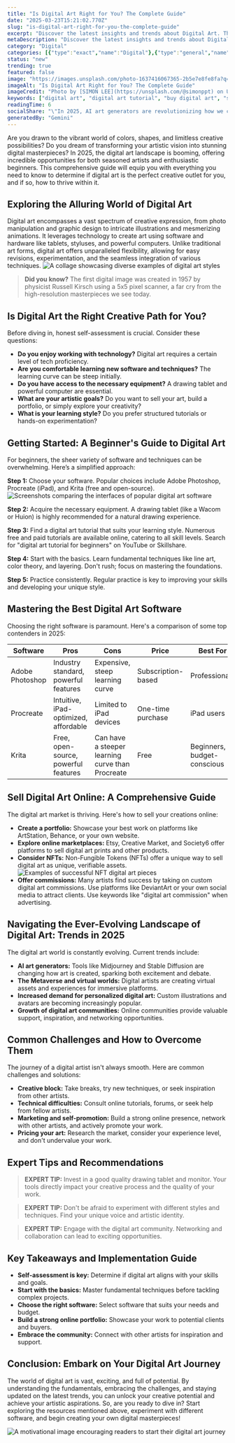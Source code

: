 ```yaml
---
title: "Is Digital Art Right for You? The Complete Guide"
date: "2025-03-23T15:21:02.770Z"
slug: "is-digital-art-right-for-you-the-complete-guide"
excerpt: "Discover the latest insights and trends about Digital Art. This comprehensive guide covers everything you need to know about Digital Art in 2025."
metaDescription: "Discover the latest insights and trends about Digital Art. This comprehensive guide covers everything you need to know about Digital Art in 2025."
category: "Digital"
categories: [{"type":"exact","name":"Digital"},{"type":"general","name":"Creative Arts"},{"type":"medium","name":"Graphic Design"},{"type":"specific","name":"Image Manipulation"},{"type":"niche","name":"Photobashing"}]
status: "new"
trending: true
featured: false
image: "https://images.unsplash.com/photo-1637416067365-2b5e7e8fe8fa?q=85&w=1200&fit=max&fm=webp&auto=compress"
imageAlt: "Is Digital Art Right for You? The Complete Guide"
imageCredit: "Photo by [SIMON LEE](https://unsplash.com/@simonppt) on Unsplash"
keywords: ["digital art", "digital art tutorial", "buy digital art", "sell digital art online", "best digital art software", "digital art for beginners", "how to create digital art", "digital art prints", "NFT digital art", "digital art commission"]
readingTime: 6
socialShare: "\"In 2025, AI art generators are revolutionizing how we create art, sparking both excitement and vital conversations about the future of creativity.\""
generatedBy: "Gemini"
---
```




Are you drawn to the vibrant world of colors, shapes, and limitless creative possibilities?  Do you dream of transforming your artistic vision into stunning digital masterpieces? In 2025, the digital art landscape is booming, offering incredible opportunities for both seasoned artists and enthusiastic beginners. This comprehensive guide will equip you with everything you need to know to determine if digital art is the perfect creative outlet for you, and if so, how to thrive within it.

##  Exploring the Alluring World of Digital Art

Digital art encompasses a vast spectrum of creative expression, from photo manipulation and graphic design to intricate illustrations and mesmerizing animations. It leverages technology to create art using software and hardware like tablets, styluses, and powerful computers.  Unlike traditional art forms, digital art offers unparalleled flexibility, allowing for easy revisions, experimentation, and the seamless integration of various techniques.  ![A collage showcasing diverse examples of digital art styles](https://images.unsplash.com/photo-1634986666676-ec8fd927c23d?q=85&w=1200&fit=max&fm=webp&auto=compress)

> **Did you know?** The first digital image was created in 1957 by physicist Russell Kirsch using a 5x5 pixel scanner, a far cry from the high-resolution masterpieces we see today.

##  Is Digital Art the Right Creative Path for You?

Before diving in, honest self-assessment is crucial. Consider these questions:

* **Do you enjoy working with technology?** Digital art requires a certain level of tech proficiency.
* **Are you comfortable learning new software and techniques?**  The learning curve can be steep initially.
* **Do you have access to the necessary equipment?** A drawing tablet and powerful computer are essential.
* **What are your artistic goals?** Do you want to sell your art, build a portfolio, or simply explore your creativity?
* **What is your learning style?** Do you prefer structured tutorials or hands-on experimentation?

##  Getting Started: A Beginner's Guide to Digital Art

For beginners, the sheer variety of software and techniques can be overwhelming.  Here’s a simplified approach:

**Step 1:** Choose your software. Popular choices include Adobe Photoshop, Procreate (iPad), and Krita (free and open-source).  ![Screenshots comparing the interfaces of popular digital art software](https://images.unsplash.com/photo-1593073862407-a3ce22748763?q=85&w=1200&fit=max&fm=webp&auto=compress)

**Step 2:**  Acquire the necessary equipment. A drawing tablet (like a Wacom or Huion) is highly recommended for a natural drawing experience.

**Step 3:** Find a digital art tutorial that suits your learning style. Numerous free and paid tutorials are available online, catering to all skill levels.  Search for "digital art tutorial for beginners" on YouTube or Skillshare.

**Step 4:** Start with the basics. Learn fundamental techniques like line art, color theory, and layering.  Don't rush; focus on mastering the foundations.

**Step 5:**  Practice consistently.  Regular practice is key to improving your skills and developing your unique style.

##  Mastering the Best Digital Art Software

Choosing the right software is paramount.  Here's a comparison of some top contenders in 2025:

| Software       | Pros                                      | Cons                                     | Price            | Best For         |
|-----------------|-------------------------------------------|------------------------------------------|--------------------|--------------------|
| Adobe Photoshop | Industry standard, powerful features       | Expensive, steep learning curve          | Subscription-based | Professionals     |
| Procreate      | Intuitive, iPad-optimized, affordable     | Limited to iPad devices                   | One-time purchase  | iPad users        |
| Krita          | Free, open-source, powerful features      | Can have a steeper learning curve than Procreate | Free              | Beginners, budget-conscious |

##  Sell Digital Art Online: A Comprehensive Guide

The digital art market is thriving.  Here's how to sell your creations online:

* **Create a portfolio:** Showcase your best work on platforms like ArtStation, Behance, or your own website.
* **Explore online marketplaces:** Etsy, Creative Market, and Society6 offer platforms to sell digital art prints and other products.
* **Consider NFTs:**  Non-Fungible Tokens (NFTs) offer a unique way to sell digital art as unique, verifiable assets.  ![Examples of successful NFT digital art pieces](https://images.unsplash.com/photo-1567359781514-3b964e2b04d6?q=85&w=1200&fit=max&fm=webp&auto=compress)
* **Offer commissions:**  Many artists find success by taking on custom digital art commissions.  Use platforms like DeviantArt or your own social media to attract clients.  Use keywords like "digital art commission" when advertising.

##  Navigating the Ever-Evolving Landscape of Digital Art: Trends in 2025

The digital art world is constantly evolving.  Current trends include:

* **AI art generators:** Tools like Midjourney and Stable Diffusion are changing how art is created, sparking both excitement and debate.
* **The Metaverse and virtual worlds:**  Digital artists are creating virtual assets and experiences for immersive platforms.
* **Increased demand for personalized digital art:** Custom illustrations and avatars are becoming increasingly popular.
* **Growth of digital art communities:** Online communities provide valuable support, inspiration, and networking opportunities.

##  Common Challenges and How to Overcome Them

The journey of a digital artist isn't always smooth.  Here are common challenges and solutions:

* **Creative block:** Take breaks, try new techniques, or seek inspiration from other artists.
* **Technical difficulties:**  Consult online tutorials, forums, or seek help from fellow artists.
* **Marketing and self-promotion:**  Build a strong online presence, network with other artists, and actively promote your work.
* **Pricing your art:** Research the market, consider your experience level, and don't undervalue your work.

##  Expert Tips and Recommendations

> **EXPERT TIP:**  Invest in a good quality drawing tablet and monitor. Your tools directly impact your creative process and the quality of your work.

> **EXPERT TIP:** Don't be afraid to experiment with different styles and techniques. Find your unique voice and artistic identity.

> **EXPERT TIP:**  Engage with the digital art community.  Networking and collaboration can lead to exciting opportunities.

##  Key Takeaways and Implementation Guide

* **Self-assessment is key:** Determine if digital art aligns with your skills and goals.
* **Start with the basics:** Master fundamental techniques before tackling complex projects.
* **Choose the right software:** Select software that suits your needs and budget.
* **Build a strong online portfolio:** Showcase your work to potential clients and buyers.
* **Embrace the community:** Connect with other artists for inspiration and support.

##  Conclusion: Embark on Your Digital Art Journey

The world of digital art is vast, exciting, and full of potential.  By understanding the fundamentals, embracing the challenges, and staying updated on the latest trends, you can unlock your creative potential and achieve your artistic aspirations.  So, are you ready to dive in?  Start exploring the resources mentioned above, experiment with different software, and begin creating your own digital masterpieces!

![A motivational image encouraging readers to start their digital art journey](https://images.unsplash.com/photo-1637416067365-2b5e7e8fe8fa?q=85&w=1200&fit=max&fm=webp&auto=compress)
